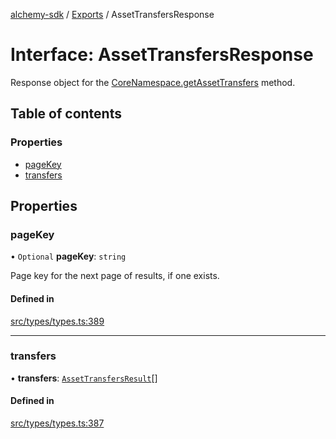[alchemy-sdk](../README.md) / [Exports](../modules.md) / AssetTransfersResponse

# Interface: AssetTransfersResponse

Response object for the [CoreNamespace.getAssetTransfers](../classes/CoreNamespace.md#getassettransfers) method.

## Table of contents

### Properties

- [pageKey](AssetTransfersResponse.md#pagekey)
- [transfers](AssetTransfersResponse.md#transfers)

## Properties

### pageKey

• `Optional` **pageKey**: `string`

Page key for the next page of results, if one exists.

#### Defined in

[src/types/types.ts:389](https://github.com/alchemyplatform/alchemy-sdk-js/blob/89d639ce/src/types/types.ts#L389)

___

### transfers

• **transfers**: [`AssetTransfersResult`](AssetTransfersResult.md)[]

#### Defined in

[src/types/types.ts:387](https://github.com/alchemyplatform/alchemy-sdk-js/blob/89d639ce/src/types/types.ts#L387)
